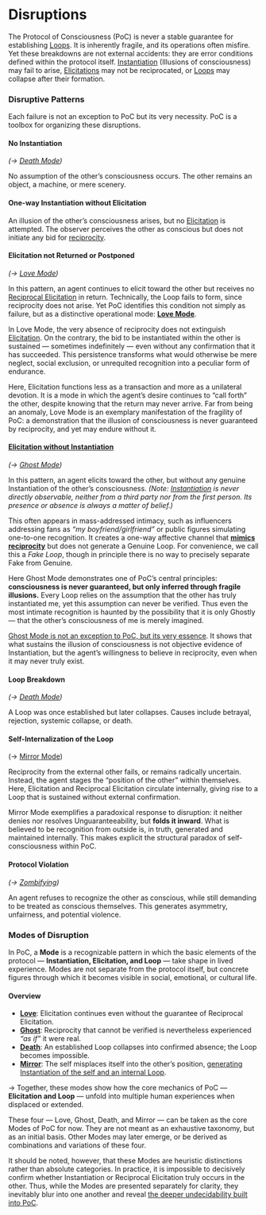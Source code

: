 # Disruptions

The Protocol of Consciousness (PoC) is never a stable guarantee for establishing [Loops](../operations/loop-reciprocal-elicitation.md). It is inherently fragile, and its operations often misfire. Yet these breakdowns are not external accidents: they are error conditions defined within the protocol itself. [Instantiation](../operations/instantiation.md) (Illusions of consciousness) may fail to arise, [Elicitations](../operations/elicitation.md) may not be reciprocated, or [Loops](../operations/loop-reciprocal-elicitation.md) may collapse after their formation.

### Disruptive Patterns

Each failure is not an exception to PoC but its very necessity. PoC is a toolbox for organizing these disruptions.

#### **No Instantiation**

_(→_ [_Death Mode_](death-mode.md)_)_

No assumption of the other’s consciousness occurs. The other remains an object, a machine, or mere scenery.

#### **One-way Instantiation without Elicitation**

An illusion of the other’s consciousness arises, but no [Elicitation](../operations/elicitation.md) is attempted. The observer perceives the other as conscious but does not initiate any bid for [reciprocity](../operations/loop-reciprocal-elicitation.md).

#### **Elicitation not Returned or Postponed**

_(→_ [_Love Mode_](love-mode.md)_)_

In this pattern, an agent continues to elicit toward the other but receives no [Reciprocal Elicitation](../operations/loop-reciprocal-elicitation.md) in return. Technically, the Loop fails to form, since reciprocity does not arise. Yet PoC identifies this condition not simply as failure, but as a distinctive operational mode: [**Love Mode**](love-mode.md).

In Love Mode, the very absence of reciprocity does not extinguish [Elicitation](../operations/elicitation.md). On the contrary, the bid to be instantiated within the other is sustained — sometimes indefinitely — even without any confirmation that it has succeeded. This persistence transforms what would otherwise be mere neglect, social exclusion, or unrequited recognition into a peculiar form of endurance.

Here, Elicitation functions less as a transaction and more as a unilateral devotion. It is a mode in which the agent’s desire continues to “call forth” the other, despite knowing that the return may never arrive. Far from being an anomaly, Love Mode is an exemplary manifestation of the fragility of PoC: a demonstration that the illusion of consciousness is never guaranteed by reciprocity, and yet may endure without it.

#### [**Elicitation without Instantiation**](../elicitation-without-instantiation.md)

_(→_ [_Ghost Mode_](ghost-mode.md)_)_

In this pattern, an agent elicits toward the other, but without any genuine Instantiation of the other’s consciousness. _(Note:_ [_Instantiation_](../operations/instantiation.md) _is never directly observable, neither from a third party nor from the first person. Its presence or absence is always a matter of belief.)_

This often appears in mass-addressed intimacy, such as influencers addressing fans as _“my boyfriend/girlfriend”_ or public figures simulating one-to-one recognition. It creates a one-way affective channel that [**mimics reciprocity**](../unguaranteability-all-loops-are-perhaps-loops.md) but does not generate a Genuine Loop. For convenience, we call this a _Fake Loop_, though in principle there is no way to precisely separate Fake from Genuine.

Here Ghost Mode demonstrates one of PoC’s central principles: **consciousness is never guaranteed, but only inferred through fragile illusions.** Every Loop relies on the assumption that the other has truly instantiated me, yet this assumption can never be verified. Thus even the most intimate recognition is haunted by the possibility that it is only Ghostly — that the other’s consciousness of me is merely imagined.

[Ghost Mode is not an exception to PoC, but its very essence](../ghost-mode-as-ground-of-poc.md). It shows that what sustains the illusion of consciousness is not objective evidence of Instantiation, but the agent’s willingness to believe in reciprocity, even when it may never truly exist.

#### **Loop Breakdown**

_(→_ [_Death Mode_](death-mode.md)_)_

A Loop was once established but later collapses. Causes include betrayal, rejection, systemic collapse, or death.

#### Self-Internalization of the Loop

(→ [Mirror Mode](mirror-mode.md))

Reciprocity from the external other fails, or remains radically uncertain. Instead, the agent stages the “position of the other” within themselves. Here, Elicitation and Reciprocal Elicitation circulate internally, giving rise to a Loop that is sustained without external confirmation.

Mirror Mode exemplifies a paradoxical response to disruption: it neither denies nor resolves Unguaranteeability, but **folds it inward**. What is believed to be recognition from outside is, in truth, generated and maintained internally. This makes explicit the structural paradox of self-consciousness within PoC.

#### **Protocol Violation**

_(→_ [_Zombifying_](../../../gitbook-sync/implications/social-practices-phantoming-and-zombifying/zombifying-social-practice-of-making-genuine-fake.md)_)_

An agent refuses to recognize the other as conscious, while still demanding to be treated as conscious themselves. This generates asymmetry, unfairness, and potential violence.

### Modes of Disruption

In PoC, a **Mode** is a recognizable pattern in which the basic elements of the protocol — **Instantiation, Elicitation, and Loop** — take shape in lived experience. Modes are not separate from the protocol itself, but concrete figures through which it becomes visible in social, emotional, or cultural life.

#### Overview

* [**Love**](love-mode.md): Elicitation continues even without the guarantee of Reciprocal Elicitation.
* [**Ghost**](ghost-mode.md): Reciprocity that cannot be verified is nevertheless experienced _“as if”_ it were real.
* [**Death**](death-mode.md): An established Loop collapses into confirmed absence; the Loop becomes impossible.
* [**Mirror**](mirror-mode.md): The self misplaces itself into the other’s position, [generating Instantiation of the self and an internal Loop](../../../gitbook-sync/implications/self-consciousness-as-structual-paradox.md).

→ Together, these modes show how the core mechanics of PoC — **Elicitation and Loop** — unfold into multiple human experiences when displaced or extended.

These four — Love, Ghost, Death, and Mirror — can be taken as the core Modes of PoC for now. They are not meant as an exhaustive taxonomy, but as an initial basis. Other Modes may later emerge, or be derived as combinations and variations of these four.

It should be noted, however, that these Modes are heuristic distinctions rather than absolute categories. In practice, it is impossible to decisively confirm whether Instantiation or Reciprocal Elicitation truly occurs in the other. Thus, while the Modes are presented separately for clarity, they inevitably blur into one another and reveal [the deeper undecidability built into PoC](../../../gitbook-sync/implications/undecidability-of-consciousness.md).
